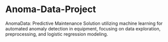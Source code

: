 # Anoma-Data-Project
AnomaData: Predictive Maintenance Solution utilizing machine learning for automated anomaly detection in equipment, focusing on data exploration, preprocessing, and logistic regression modeling.
